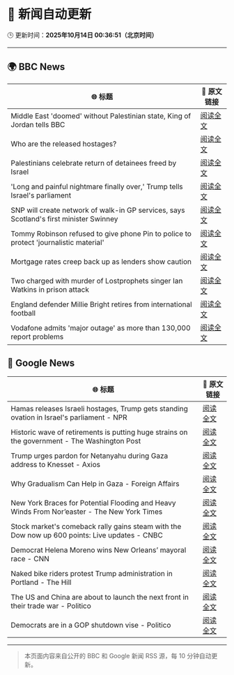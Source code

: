 # 🧠 新闻自动更新

🕒 更新时间：**2025年10月14日 00:36:51（北京时间）**

---

## 🌍 BBC News

| 🌐 标题 | 🔗 原文链接 |
|--------|-------------|
| Middle East 'doomed' without Palestinian state, King of Jordan tells BBC | [阅读全文](https://www.bbc.com/news/articles/c3w965y65zzo?at_medium=RSS&at_campaign=rss) |
| Who are the released hostages? | [阅读全文](https://www.bbc.com/news/articles/cpvl9k4mw8no?at_medium=RSS&at_campaign=rss) |
| Palestinians celebrate return of detainees freed by Israel | [阅读全文](https://www.bbc.com/news/articles/cr430epq45go?at_medium=RSS&at_campaign=rss) |
| 'Long and painful nightmare finally over,' Trump tells Israel's parliament | [阅读全文](https://www.bbc.com/news/articles/c709jxxrrvlo?at_medium=RSS&at_campaign=rss) |
| SNP will create network of walk-in GP services, says Scotland's first minister Swinney | [阅读全文](https://www.bbc.com/news/articles/ceq052d1ypeo?at_medium=RSS&at_campaign=rss) |
| Tommy Robinson refused to give phone Pin to police to protect 'journalistic material' | [阅读全文](https://www.bbc.com/news/articles/c2lp1k7pnpno?at_medium=RSS&at_campaign=rss) |
| Mortgage rates creep back up as lenders show caution | [阅读全文](https://www.bbc.com/news/articles/cdx4l557n1lo?at_medium=RSS&at_campaign=rss) |
| Two charged with murder of Lostprophets singer Ian Watkins in prison attack | [阅读全文](https://www.bbc.com/news/articles/c3drdy5ry2do?at_medium=RSS&at_campaign=rss) |
| England defender Millie Bright retires from international football | [阅读全文](https://www.bbc.com/sport/football/articles/ced616y4n8zo?at_medium=RSS&at_campaign=rss) |
| Vodafone admits 'major outage' as more than 130,000 report problems | [阅读全文](https://www.bbc.com/news/articles/c5yldldx659o?at_medium=RSS&at_campaign=rss) |

## 📰 Google News

| 🌐 标题 | 🔗 原文链接 |
|--------|-------------|
| Hamas releases Israeli hostages, Trump gets standing ovation in Israel's parliament - NPR | [阅读全文](https://news.google.com/rss/articles/CBMif0FVX3lxTFBsWm82Y2o2NlBpZkJPLTU2X2F5eGZTblNZLWhzTkQ5QUdaSVpraUNsTXFRb1VEX0VOUzdTTzNSRkZkNEhiUXhUWkZnZnF4dkF2WXg4eDFxYmZhUDh1dGJUemRpMlQ5Tk5pZHVtRXVxVVFQVGhMQ0lhYzNpU1FBZWM?oc=5) |
| Historic wave of retirements is putting huge strains on the government - The Washington Post | [阅读全文](https://news.google.com/rss/articles/CBMinAFBVV95cUxORXRnVktXTkJHSjREWmhuTEtFMXdnN2xlUTl0Rm5VRF9UOWJHZjUxSUtuUWotdXNDVnRpNDk1anhPbDItdW54ZXUwMU5kdzRRWEFRZzZFUXZsN255RF8xakNsQTRneFNMejZBcnRuenBMSVgtSTVWSVdKdC1od1Eyam4tNDNWcnVHZ3FrcFNyTDhLandmckJwS2NVU20?oc=5) |
| Trump urges pardon for Netanyahu during Gaza address to Knesset - Axios | [阅读全文](https://news.google.com/rss/articles/CBMigAFBVV95cUxNV2xwRWVodDRZUzhiWWRsdTNnRVhRQ2t5Zm9KRjk1eU8yZ1paM1FXUGNMMjYyeENCQnFmT1c0S1FFdkxUTTZHX2Y0MlVCbGUweXpaUkE5aUU2UlAzVjMzdHNsMmVMRW1xSk5QOGRpUFZFcE9Oc0J3MjdNa2tYeGNaWQ?oc=5) |
| Why Gradualism Can Help in Gaza - Foreign Affairs | [阅读全文](https://news.google.com/rss/articles/CBMie0FVX3lxTE1nN055SzF2RTQ4Tk9paERnYm9TLUw5TC1kMFJlblJxeDhuSU5Da3A5NDlUMjZqbkdOWFlwMWF5eW1aU0pDaXlERl96UGI1eXdjMkRlWmhSNEFGUDdxRE95dHNsbWlrRkt4UVhTOE5iV042LVdJVjJFMWtKZw?oc=5) |
| New York Braces for Potential Flooding and Heavy Winds From Nor’easter - The New York Times | [阅读全文](https://news.google.com/rss/articles/CBMihwFBVV95cUxQM1VGOExNRjR3UGYyMnQzQjdYTkhBM0lsMDY1V0o2VEY4cl96Rmcwc2Q2OFV2OXp5WHhiNVp2dXB5NjdEUl9vZHRNNU82bF9oVGVCbVdMN0d5TkdUR2lUNzhoTEQwYW0tWUk2bGFGa0lkQ2t5WWg2ZkV1MHhHdkNZak1KODlEcTA?oc=5) |
| Stock market's comeback rally gains steam with the Dow now up 600 points: Live updates - CNBC | [阅读全文](https://news.google.com/rss/articles/CBMid0FVX3lxTE1oT1M1bU5tYXhVYTNnNW9jYllzdFZ3eXFDb0lfMGUteUFiZmtJa2NzZG15ZTlMa2hyWTVMYktVX1p3X3VHWUhmRjhiVjk0UEVKcXFVME52Y1VoYllIM0dabnRxdFFhc080b2EwRU5HQVEwTkt2bTQ00gF8QVVfeXFMUG1Ka2h2MkNpVUwtck9nYk1CYTQ4Z2U3ZEpQRjYyYmdKa1NxSDRFaG1ZM2h1WFRlMExGQmYyWUpMZkRPMTk3a09xRU8zMURHVkNZVXB4Q1dseC1GUHA0NDFYYkJXak9rR1Fxd2ZwbkhWWDR2MmJQZ19oM21haA?oc=5) |
| Democrat Helena Moreno wins New Orleans’ mayoral race - CNN | [阅读全文](https://news.google.com/rss/articles/CBMihwFBVV95cUxPWFlXT0lwNElVc0RLR0t5TVE3bG14Z3VRTHJSd0ljaVozWTdlSng5akZkVDRRdzlFLWRPeXMyM1UwcFByX0VEQ1JvYU00d0k1UnptOUVpM2F5eHM3UGN1TklGRlE3MlRsZTlCaThMNl9vZXdwUkpNcExHMnZXb044bEEtLVVIZ2M?oc=5) |
| Naked bike riders protest Trump administration in Portland - The Hill | [阅读全文](https://news.google.com/rss/articles/CBMinAFBVV95cUxPS21GNElJY2JVYmV6WW1PWkVmYTVmRFVVMlFlQzBKdFFBU1Zwa0hlLVhiZXVWWnRXTG80TFcxQjhnaHUyel9Tc0lfZzhEVjRUd0VRclJvWlVxbGZ6ZHpxYmpkWXRNZEZBeE5Fanh2ZjhjQWNZcFM2OXNrYjJrV1Jvc0VxbzZlNm43MmRWQnRZNHo4c2VlNmNaaldtTzHSAaIBQVVfeXFMTmVHUFNWNzdiTXNuNTlxclU3eXphR1p2eFk4bEhwV2RtVndPWEJOTko3ZEVDYmtzdWlIQUs3S0g0UTduRkhFZUdBZHFPN1drVW1NMlpwZE5rVFQ0UldZY0F5QVo4WG1udm4wZDFDTUV6ZTk1S3pUVW9PbDVtZ0tTSkU2T3pTRFhLSFUtdUlxdTVRaXhXOHc5ZVNqOGstNEdoaVhn?oc=5) |
| The US and China are about to launch the next front in their trade war - Politico | [阅读全文](https://news.google.com/rss/articles/CBMiggFBVV95cUxOWWhrUHB0U2cxQlNuQ0E1SXFRSXpxa3M5aWZoRTZjMXZMaXdJOHFsb2Y2Rlh1aEhhMENHdWdIRXZoM1hRTFByOHpCdFpUWGdqb21XTXpYV1NONmJ3OVUzX2Z5Mld1VTlCTlJicE1FN3FBUEtVQkRwQ0prOC1za2JxaTlB?oc=5) |
| Democrats are in a GOP shutdown vise - Politico | [阅读全文](https://news.google.com/rss/articles/CBMilAFBVV95cUxNM3NwM25nVFNzRm9DcXd5eXBTQ3Axd295aGRnRWxWS3NIQ2ZTZkZ6M1Z1RGdJdDNtQ2gwTElIVEhaZWtTTzVsbGRyOUJEQnF0LUFqZkR1VThVbFFUQks1ZWhSN01ZaHNsc3V3N0theEQyNld1cU9BSHFXdk5TQjBac29TaDNwNi1pbW9iMHpFckt3T1NC?oc=5) |

---
> 本页面内容来自公开的 BBC 和 Google 新闻 RSS 源，每 10 分钟自动更新。